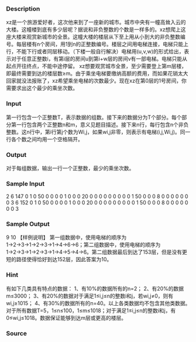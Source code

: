 
### Description
xz是一个旅游爱好者，这次他来到了一座新的城市。城市中央有一幢高耸入云的大楼。这幢楼到底有多少层呢？据说和非负整数的个数是一样多的。xz想爬上这座大楼来观赏新城市的全景。这幢大楼的楼层从下至上用从小到大的非负整数编号。每层楼有n个房间，用1到n的正整数编号。楼层之间用电梯连接，电梯只能上行，不能下行或者同层移动。（下楼一般自行解决）电梯用(u,v,w)的形式给出，表示对于任意正整数i，有第i层的房间u到第i+w层的房间v有一部电梯。电梯只能从起点开往终点，不能中途停留。 xz想要观赏城市全景，至少需要登上第m层楼，即最终需要到达的楼层数≥m。由于乘坐电梯要缴纳高额的费用，而如果花销太大回家就没法报账了，xz希望乘坐电梯的次数最少。现在xz在第0层的1号房间，你需要求出这个最少的乘坐次数。
### Input
第一行包含一个正整数T，表示数据的组数。接下来的数据分为T个部分。每个部分第一行包含两个正整数n和m，意义见题目描述。接下来n行，每行包含n个非负整数。这n行中，第i行第j个数为Wi,j，如果wi,j非零，则表示有电梯(i,j,Wi,j)。同一行各个数之间均用一个空格隔开。
### Output
对于每组数据，输出一行一个正整数，最少的乘坐次数。
### Sample Input
2
6 147
0 1 0 50 0 0
0 0 1 0 0 0
20 0 0 0 0 0
0 0 0 0 1 50
0 0 0 8 0 0
0 0 0 0 0 3
6 152
0 1 0 50 0 0
0 0 1 0 0 0
20 0 0 0 0 0
0 0 0 0 1 50
0 0 0 8 0 0
0 0 0 0 0 3
### Sample Output
9
10
【样例说明】
第一组数据中，使用电梯的顺序为1→2→3→1→2→3→1→4→6→6；第二组数据中，使用电梯的顺序为1→2→3→1→2→3→1→4→5→4→6。第二组数据最后到达了153层，但是没有更短的路径使得恰好到达152层，因此答案为10。
### Hint
有如下几类具有特点的数据： 1、有10%的数据所有的n=2； 2、有20%的数据m≤3000； 3、有20%的数据对于满足1≤i,j≤n的整数i和j，若wi,j≠0，则有wi,j≥1015； 4、有30%的数据所有的n=40。以上各类数据均不包含其他类数据。对于所有数据T=5，1≤n≤100，1≤m≤1018；对于满足1≤i,j≤n的整数i和j，有0≤wi,j≤1018。数据保证能够到达m层或更高的楼层。
### Source
